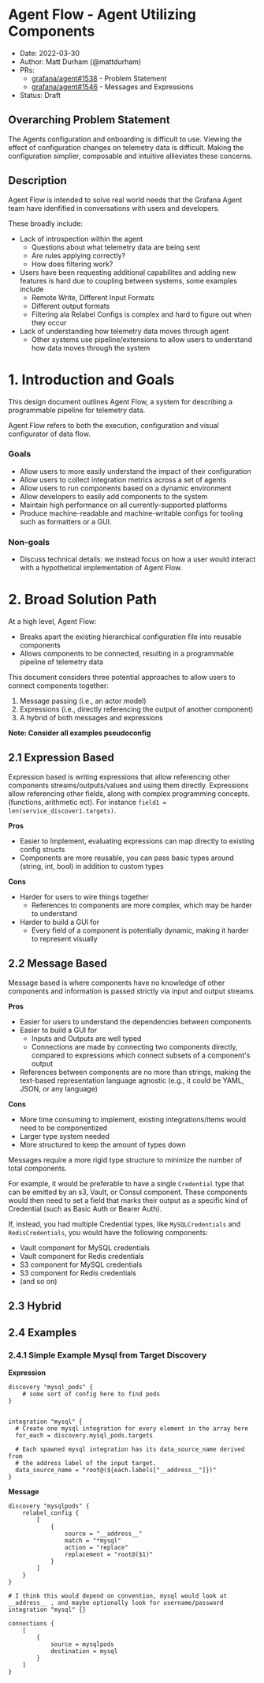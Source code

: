 # Agent Flow - Agent Utilizing Components 

* Date: 2022-03-30
* Author: Matt Durham (@mattdurham)
* PRs: 
    * [grafana/agent#1538](https://github.com/grafana/agent/pull/1538) - Problem Statement 
    * [grafana/agent#1546](https://github.com/grafana/agent/pull/1546) - Messages and Expressions
* Status: Draft

## Overarching Problem Statement

The Agents configuration and onboarding is difficult to use. Viewing the effect of configuration changes on telemetry data is difficult. Making the configuration simplier, composable and intuitive allieviates these concerns.


## Description

Agent Flow is intended to solve real world needs that the Grafana Agent team have idenfified in conversations with users and developers. 

These broadly include:

- Lack of introspection within the agent
    - Questions about what telemetry data are being sent
    - Are rules applying correctly?
    - How does filtering work?
- Users have been requesting additional capabilites and adding new features is hard due to coupling between systems, some examples include
    - Remote Write, Different Input Formats
    - Different output formats
    - Filtering ala Relabel Configs is complex and hard to figure out when they occur
- Lack of understanding how telemetry data moves through agent
    - Other systems use pipeline/extensions to allow users to understand how data moves through the system

# 1. Introduction and Goals 

This design document outlines Agent Flow, a system for describing a programmable pipeline for telemetry data. 

Agent Flow refers to both the execution, configuration and visual configurator of data flow.

### Goals 

* Allow users to more easily understand the impact of their configuration
* Allow users to collect integration metrics across a set of agents
* Allow users to run components based on a dynamic environment
* Allow developers to easily add components to the system
* Maintain high performance on all currently-supported platforms
* Produce machine-readable and machine-writable configs for tooling such as formatters or a GUI.

### Non-goals

* Discuss technical details: we instead focus on how a user would interact with a hypothetical implementation of Agent Flow.

# 2. Broad Solution Path

At a high level, Agent Flow:

* Breaks apart the existing hierarchical configuration file into reusable components 
* Allows components to be connected, resulting in a programmable pipeline of telemetry data

This document considers three potential approaches to allow users to connect components together: 

1. Message passing (i.e., an actor model) 
2. Expressions (i.e., directly referencing the output of another component)
3. A hybrid of both messages and expressions  

**Note: Consider all examples pseudoconfig**

## 2.1 Expression Based

Expression based is writing expressions that allow referencing other components streams/outputs/values and using them directly. Expressions allow referencing other fields, along with complex programming concepts. (functions, arithmetic ect). For instance `field1 = len(service_discover1.targets)`.

**Pros**

* Easier to Implement, evaluating expressions can map directly to existing config structs
* Components are more reusable, you can pass basic types around (string, int, bool) in addition to custom types

**Cons**
* Harder for users to wire things together
  * References to components are more complex, which may be harder to understand 
* Harder to build a GUI for
  * Every field of a component is potentially dynamic, making it harder to represent visually


## 2.2 Message Based

Message based is where components have no knowledge of other components and information is passed strictly via input and output streams. 

**Pros**

* Easier for users to understand the dependencies between components
* Easier to build a GUI for
    * Inputs and Outputs are well typed
    * Connections are made by connecting two components directly, compared to expressions which connect subsets of a component's output
* References between components are no more than strings, making the text-based representation language agnostic (e.g., it could be YAML, JSON, or any language)  

**Cons**

* More time consuming to implement, existing integrations/items would need to be componentized
* Larger type system needed
* More structured to keep the amount of types down

Messages require a more rigid type structure to minimize the number of total components. 

For example, it would be preferable to have a single `Credential` type that can be emitted by an s3, Vault, or Consul component. These components would then need to set a field that marks their output as a specific kind of Credential (such as Basic Auth or Bearer Auth).

If, instead, you had multiple Credential types, like `MySQLCredentials` and `RedisCredentials`, you would have the following components:

* Vault component for MySQL credentials 
* Vault component for Redis credentials 
* S3 component for MySQL credentials 
* S3 component for Redis credentials 
* (and so on)

## 2.3 Hybrid

## 2.4 Examples

### 2.4.1 Simple Example Mysql from Target Discovery

**Expression**

```
discovery "mysql_pods" {
    # some sort of config here to find pods
}


integration "mysql" {
  # Create one mysql integration for every element in the array here 
  for_each = discovery.mysql_pods.targets

  # Each spawned mysql integration has its data_source_name derived from 
  # the address label of the input target.
  data_source_name = "root@(${each.labels["__address__"]})"
}
```

**Message**

```
discovery "mysqlpods" {
    relabel_config {
        [
            {
                source = "__address__"
                match = "*mysql"
                action = "replace"
                replacement = "root@($1)"
            }
        ]
    }
}

# I think this would depend on convention, mysql would look at __address__ , and maybe optionally look for username/password
integration "mysql" {}

connections {
    [
        {
            source = mysqlpods
            destination = mysql
        }
    ]
}
```